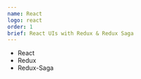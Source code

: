 ```yaml
---
name: React
logo: react
order: 1
brief: React UIs with Redux & Redux Saga
---
```


- React
- Redux
- Redux-Saga